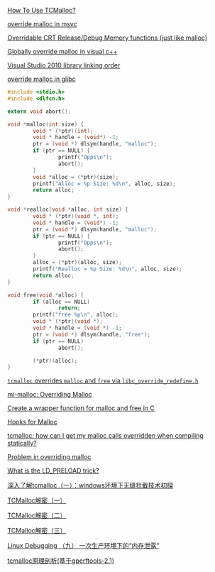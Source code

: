 [How To Use TCMalloc?](https://stackoverflow.com/questions/29205141/how-to-use-tcmalloc)

[override malloc in msvc](https://stackoverflow.com/questions/1316018/globally-override-malloc-in-visual-c)

[Overridable CRT Release/Debug Memory functions (just like malloc)](https://developercommunity.visualstudio.com/idea/403088/overridable-crt-releasedebug-memory-functions-just.html)

[Globally override malloc in visual c++](https://stackoverflow.com/questions/1316018/globally-override-malloc-in-visual-c)

[Visual Studio 2010 library linking order](https://stackoverflow.com/questions/2765403/visual-studio-2010-library-linking-order/12926155#12926155)

[override malloc in glibc](https://www.stev.org/post/chowtooverridemallocfree)

```c
#include <stdio.h>
#include <dlfcn.h>

extern void abort();

void *malloc(int size) {
        void * (*ptr)(int);
        void * handle = (void*) -1;
        ptr = (void *) dlsym(handle, "malloc");
        if (ptr == NULL) {
                printf("Opps\n");
                abort();
        }
        void *alloc = (*ptr)(size);
        printf("Alloc = %p Size: %d\n", alloc, size);
        return alloc;
}

void *realloc(void *alloc, int size) {
        void * (*ptr)(void *, int);
        void * handle = (void*) -1;
        ptr = (void *) dlsym(handle, "malloc");
        if (ptr == NULL) {
                printf("Opps\n");
                abort();
        }
        alloc = (*ptr)(alloc, size);
        printf("Realloc = %p Size: %d\n", alloc, size);
        return alloc;
}

void free(void *alloc) {
        if (alloc == NULL)
                return;
        printf("free %p\n", alloc);
        void * (*ptr)(void *);
        void * handle = (void *) -1;
        ptr = (void *) dlsym(handle, "free");
        if (ptr == NULL)
                abort();

        (*ptr)(alloc);
}
```

[`tcmalloc` overrides `malloc` and `free` via `libc_override_redefine.h`](https://zhuanlan.zhihu.com/p/51432385)

[mi-malloc: Overriding Malloc](https://microsoft.github.io/mimalloc/overrides.html)

[Create a wrapper function for malloc and free in C](https://stackoverflow.com/questions/262439/create-a-wrapper-function-for-malloc-and-free-in-c)

[Hooks for Malloc](https://www.gnu.org/savannah-checkouts/gnu/libc/manual/html_node/Hooks-for-Malloc.html)

[tcmalloc: how can I get my malloc calls overridden when compiling statically?](https://stackoverflow.com/questions/1553435/tcmalloc-how-can-i-get-my-malloc-calls-overridden-when-compiling-statically)

[Problem in overriding malloc](https://stackoverflow.com/questions/1094532/problem-in-overriding-malloc)

[What is the LD_PRELOAD trick?](https://stackoverflow.com/questions/426230/what-is-the-ld-preload-trick)

[深入了解tcmalloc（一）：windows环境下无缝拦截技术初探](https://my.oschina.net/u/877348/blog/272066)

[TCMalloc解密（一）](https://zhuanlan.zhihu.com/p/51432385)

[TCMalloc解密（二）](https://zhuanlan.zhihu.com/p/51433411)

[TCMalloc解密（三）](https://zhuanlan.zhihu.com/p/51433881)

[Linux Debugging （九） 一次生产环境下的“内存泄露”](https://blog.csdn.net/anzhsoft/article/details/41213163)

[tcmalloc原理剖析(基于gperftools-2.1)](http://gao-xiao-long.github.io/2017/11/25/tcmalloc/)

